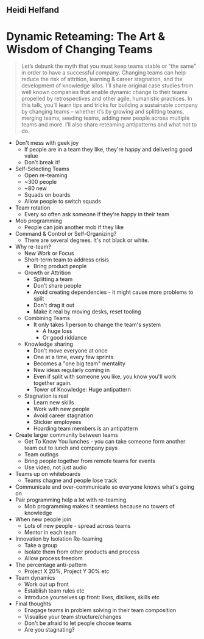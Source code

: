 ## Heidi Helfand
# Dynamic Reteaming: The Art & Wisdom of Changing Teams

>Let’s debunk the myth that you must keep teams stable or “the same” in order to have a successful company. Changing teams can help reduce the risk of attrition, learning & career stagnation, and the development of knowledge silos. I’ll share original case studies from well known companies that enable dynamic change to their teams propelled by retrospectives and other agile, humanistic practices. In this talk, you’ll learn tips and tricks for building a sustainable company by changing teams – whether it’s by growing and splitting teams, merging teams, seeding teams, adding new people across multiple teams and more. I’ll also share reteaming antipatterns and what not to do.

* Don't mess with geek joy
    * If people are in a team they like, they're happy and delivering good value
    * Don't break it!
* Self-Selecting Teams
    * Open re-teaming
    * ~300 people
    * ~80 new
    * Squads on boards
    * Allow people to switch squads
* Team rotation
    * Every so often ask someone if they're happy in their team
* Mob programming
    * People can join another mob if they like
* Command & Control or Self-Organizing?
    * There are several degrees. It's not black or white.
* Why re-team?
    * New Work or Focus
    * Short-term team to address crisis
        * Bring product people
    * Growth or Attrition
        * Splitting a team
        * Don't share people
        * Avoid creating dependencies - it might cause more problems to split
        * Don't drag it out
        * Make it real by moving desks, reset tooling
    * Combining Teams
        * It only takes 1 person to change the team's system
            * A huge loss
            * Or good riddance
    * Knowledge sharing
        * Don't move everyone at once
        * One at a time, every few sprints
        * Becomes a "one big team" mentality
        * New ideas regularly coming in
        * Even if split with someone you like, you know you'll work together again.
        * Tower of Knowledge: Huge antipattern
    * Stagnation is real
        * Learn new skills
        * Work with new people
        * Avoid career stagnation
        * Stickier employees
        * Hoarding team members is an antipattern
* Create larger community between teams
    * Get To Know You lunches - you can take someone form another team out to lunch and company pays
    * Team outings
    * Bring people together from remote teams for events
    * Use video, not just audio
* Teams up on whiteboards
    * Teams chagne and people lose track
* Communicate and over-communicate so everyone knows what's going on
* Pair programming help a lot with re-teaming
    * Mob programming makes it seamless because no towers of knowledge
* When new people join
    * Lots of new people - spread across teams
    * Mentor in each team
* Innovation by Isolation Re-teaming
    * Take a group
    * Isolate them from other products and process
    * Allow process freedom
* The percentage anti-pattern
    * Project X 20%, Project Y 30% etc
* Team dynamics
    * Work out up front
    * Establish team rules etc
    * Introduce yourselves up front: likes, dislikes, skills etc
* Final thoughts
    * Enagage teams in problem solving in their team composition
    * Visualise your team structure/changes
    * Don't be afraid to let people choose teams
    * Are you stagnating? 
